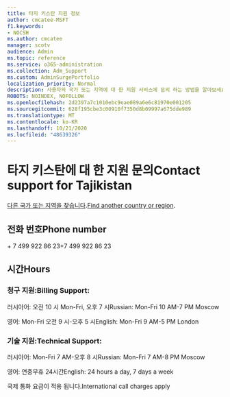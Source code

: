 ```yaml
---
title: 타지 키스탄 지원 정보
author: cmcatee-MSFT
f1.keywords:
- NOCSH
ms.author: cmcatee
manager: scotv
audience: Admin
ms.topic: reference
ms.service: o365-administration
ms.collection: Adm_Support
ms.custom: AdminSurgePortfolio
localization_priority: Normal
description: 사용자의 국가 또는 지역에 대 한 지원 서비스에 문의 하는 방법을 알아보세요.
ROBOTS: NOINDEX, NOFOLLOW
ms.openlocfilehash: 2d2397a7c1010ebc9eae089a6e6c81970e001205
ms.sourcegitcommit: 628f195cbe3c00910f7350d8b09997a675dde989
ms.translationtype: MT
ms.contentlocale: ko-KR
ms.lasthandoff: 10/21/2020
ms.locfileid: "48639326"
---
```

# <a name="contact-support-for-tajikistan"></a><span data-ttu-id="6c008-103">타지 키스탄에 대 한 지원 문의</span><span class="sxs-lookup"><span data-stu-id="6c008-103">Contact support for Tajikistan</span></span>

<span data-ttu-id="6c008-104">[다른 국가 또는 지역을 찾습니다](../contact-support-for-business-products.md).</span><span class="sxs-lookup"><span data-stu-id="6c008-104">[Find another country or region](../contact-support-for-business-products.md).</span></span>

## <a name="phone-number"></a><span data-ttu-id="6c008-105">전화 번호</span><span class="sxs-lookup"><span data-stu-id="6c008-105">Phone number</span></span>
<span data-ttu-id="6c008-106">+ 7 499 922 86 23</span><span class="sxs-lookup"><span data-stu-id="6c008-106">+7 499 922 86 23</span></span>

## <a name="hours"></a><span data-ttu-id="6c008-107">시간</span><span class="sxs-lookup"><span data-stu-id="6c008-107">Hours</span></span>
### <a name="billing-support"></a><span data-ttu-id="6c008-108">청구 지원:</span><span class="sxs-lookup"><span data-stu-id="6c008-108">Billing Support:</span></span>

<span data-ttu-id="6c008-109">러시아어: 오전 10 시 Mon-Fri, 오후 7 시</span><span class="sxs-lookup"><span data-stu-id="6c008-109">Russian: Mon-Fri 10 AM-7 PM Moscow</span></span>

<span data-ttu-id="6c008-110">영어: Mon-Fri 오전 9 시-오후 5 시</span><span class="sxs-lookup"><span data-stu-id="6c008-110">English: Mon-Fri 9 AM-5 PM London</span></span>

### <a name="technical-support"></a><span data-ttu-id="6c008-111">기술 지원:</span><span class="sxs-lookup"><span data-stu-id="6c008-111">Technical Support:</span></span>

<span data-ttu-id="6c008-112">러시아어: Mon-Fri 7 AM-오후 8 시</span><span class="sxs-lookup"><span data-stu-id="6c008-112">Russian: Mon-Fri 7 AM-8 PM Moscow</span></span>

<span data-ttu-id="6c008-113">영어: 연중무휴 24시간</span><span class="sxs-lookup"><span data-stu-id="6c008-113">English: 24 hours a day, 7 days a week</span></span>

<span data-ttu-id="6c008-114">국제 통화 요금이 적용 됩니다.</span><span class="sxs-lookup"><span data-stu-id="6c008-114">International call charges apply</span></span>
